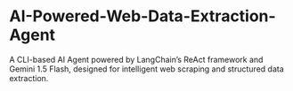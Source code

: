 # AI-Powered-Web-Data-Extraction-Agent
A CLI-based AI Agent powered by LangChain’s ReAct framework and Gemini 1.5 Flash, designed for intelligent web scraping and structured data extraction.
